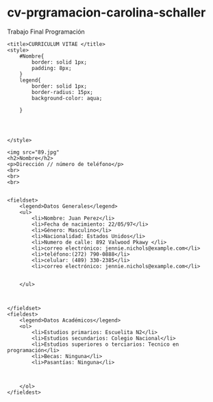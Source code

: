 # cv-prgramacion-carolina-schaller
Trabajo Final Programación
<!DOCTYPE html>
<html lang="es">
<head>
  
    <title>CURRICULUM VITAE </title>
    <style>
        #Nombre{
            border: solid 1px;
            padding: 8px;
        }
        legend{
            border: solid 1px;
            border-radius: 15px;
            background-color: aqua;

        }




    </style>
</head>
<body>
   <div id="Nombre"> 

    <img src="89.jpg"
    <h2>Nombre</h2>
    <p>Dirección // número de teléfono</p>
    <br>
    <br>
    <br>


    <fieldset>
        <legend>Datos Generales</legend>
        <ul>
            <li>Nombre: Juan Perez</li>
            <li>Fecha de nacimiento: 22/05/97</li>
            <li>Género: Masculino</li>
            <li>Nacionalidad: Estados Unidos</li>
            <li>Numero de calle: 892 Valwood Pkawy </li>
            <li>correo electrónico: jennie.nichols@example.com</li>
            <li>teléfono:(272) 790-0888</li>
            <li>celular: (489) 330-2385</li>
            <li>correo electrónico: jennie.nichols@example.com</li>


        </ul>



    </fieldset>
    <fieldest>
        <legend>Datos Académicos</legend>
        <ol>
            <li>Estudios primarios: Escuelita N2</li>
            <li>Estudios secundarios: Colegio Nacional</li>
            <li>Estudios superiores o terciarios: Tecnico en programación</li>
            <li>Becas: Ninguna</li>
            <li>Pasantías: Ninguna</li>
  


        </ol>
    </fieldest>
   
    


   </div> 
</body>
    
</html>
